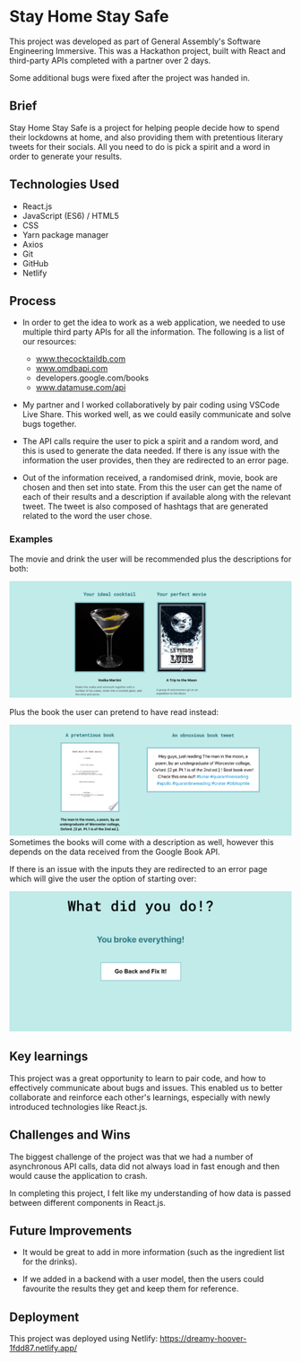 # Stay Home Stay Safe

This project was developed as part of General Assembly's Software Engineering Immersive. This was a Hackathon project, built with React and third-party APIs completed with a partner over 2 days.

Some additional bugs were fixed after the project was handed in.

## Brief

Stay Home Stay Safe is a project for helping people decide how to spend their lockdowns at home, and also providing them with pretentious literary tweets for their socials. All you need to do is pick a spirit and a word in order to generate your results.

## Technologies Used

* React.js
* JavaScript (ES6) / HTML5
* CSS
* Yarn package manager
* Axios
* Git
* GitHub
* Netlify

## Process

* In order to get the idea to work as a web application, we needed to use multiple third party APIs for all the information. The following is a list of our resources: 
    * www.thecocktaildb.com
    * www.omdbapi.com
    * developers.google.com/books
    * www.datamuse.com/api

* My partner and I worked collaboratively by pair coding using VSCode Live Share. This worked well, as we could easily communicate and solve bugs together.

* The API calls require the user to pick a spirit and a random word, and this is used to generate the data needed. If there is any issue with the information the user provides, then they are redirected to an error page.

* Out of the information received, a randomised drink, movie, book are chosen and then set into state. From this the user can get the name of each of their results and a description if available along with the relevant tweet. The tweet is also composed of hashtags that are generated related to the word the user chose.

### Examples

The movie and drink the user will be recommended plus the descriptions for both:

![movie and drink example image](/assets/movie-drink.png)



Plus the book the user can pretend to have read instead:

![book tweet example image](/assets/book-tweet.png)
Sometimes the books will come with a description as well, however this depends on the data received from the Google Book API.


If there is an issue with the inputs they are redirected to an error page which will give the user the option of starting over:

![error page example image](/assets/error-page.png)


## Key learnings

This project was a great opportunity to learn to pair code, and how to effectively communicate about bugs and issues. This enabled us to better collaborate and reinforce each other's learnings, especially with newly introduced technologies like React.js.

## Challenges and Wins

The biggest challenge of the project was that we had a number of asynchronous API calls, data did not always load in fast enough and then would cause the application to crash. 

In completing this project, I felt like my understanding of how data is passed between different components in React.js.

## Future Improvements

* It would be great to add in more information (such as the ingredient list for the drinks).

* If we added in a backend with a user model, then the users could favourite the results they get and keep them for reference.

## Deployment 

This project was deployed using Netlify:
https://dreamy-hoover-1fdd87.netlify.app/

